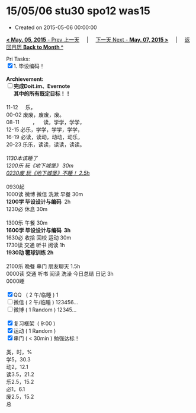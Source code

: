 # 15/05/06 stu30 spo12 was15

- Created on 2015-05-06 00:00:00

[**< May. 05, 2015** - Prev 上一天](/lifelogs/2015/05/d05.md) &nbsp; &nbsp; | &nbsp; &nbsp; [下一天 Next - **May. 07, 2015 >**](/lifelogs/2015/05/d07.md) &nbsp; &nbsp; |  &nbsp; &nbsp; [返回月历 **Back to Month ^**](/lifelogs/2015/05/index.md)
<br/><div>Pri Tasks:<br clear="none"/><input type="checkbox" checked="true" />1. 毕设编码！</div>		<div><br clear="none"/></div>		<div><strong>Archievement:</strong></div>		<div><strong><input type="checkbox" />完成Doit.im、</strong><strong>Evernote</strong></div>		<div><strong>      其中的</strong><strong>所有</strong><strong>既定目标！！</strong></div>		<div><strong><br clear="none"/></strong></div>		<div>				<div>11-12     乐，</div>				<div>00-02 废废，废废，废。</div>08-11         ，    读，学学，学学，<br clear="none"/>12-15 必乐，学学，学学，学学，<br clear="none"/>16-19 必读，读动，动动，动乐，<br clear="none"/>20-23 乐乐，读读，读读，读读。				<div><br clear="none"/></div>				<div><em>1130本该睡了</em></div>				<div><em>1200乐 玩《地下城堡》 30m</em></div>				<div><span style="text-decoration: underline;"><em>0230废 玩《地下城堡》不睡！ 2.5h</em></span></div>				<div><br clear="none"/></div>0930起<br clear="none"/>1000读 微博 微信 洗漱 早餐 30m		</div>		<div><strong>1200学 毕设设计与编码</strong>  2h				<div>1230必 休息 30m</div>				<div><br clear="none"/></div>1300乐 午餐 30m		</div>		<div><strong>1600学 毕设设计与编码  3h</strong>				<div>1630必 收拾 回校 运动 30m</div>				<div>1730读 交通 听书 阅读 1h</div>				<div><b>1930动 毽球训练 2h</b></div>				<div><br/></div>2100乐 晚餐 串门 朋友聊天 1.5h		</div>		<div>0000读 交通 听书 阅读 洗澡 今日总结 日记 3h</div>		<div>0000睡</div>		<div><br clear="none"/></div>		<div><input type="checkbox" checked="true" />QQ   ( 2 午/临睡 ) 1<br clear="none"/><input type="checkbox" />微信 ( 2 午/临睡 ) 123456…</div>		<div><input type="checkbox" />微博 ( 1 Random ) 12345…</div>		<div><br clear="none"/></div>		<div><input type="checkbox" checked="true" />复习框架  ( 9:00 ) </div>		<div><input type="checkbox" checked="true" />运动 ( 1 Random ) </div>		<div><input type="checkbox" checked="true" />串门 ( < 30min ) 勉强达标！</div>		<div>				<div><br clear="none"/></div>类，时，%<br clear="none"/>学5，30.3<br clear="none"/>动2，12.1<br clear="none"/>读3.5，21.2<br clear="none"/>乐2.5，15.2<br clear="none"/>必1，6.1<br clear="none"/>废2.5，15.2<br clear="none"/>总		</div>
